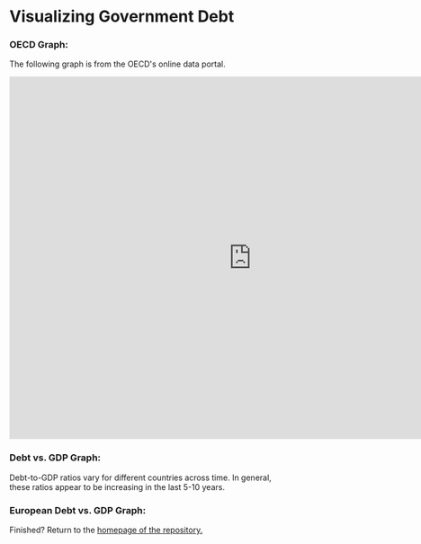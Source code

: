 # Visualizing Government Debt 

### OECD Graph:
The following graph is from the OECD's online data portal. 

<iframe src="https://data.oecd.org/chart/6O87" width="860" height="645" style="border: 0" mozallowfullscreen="true" webkitallowfullscreen="true" allowfullscreen="true"><a href="https://data.oecd.org/chart/6O87" target="_blank">OECD Chart: General government debt, Total, % of GDP, Annual, 2019</a></iframe>



### Debt vs. GDP Graph: 
Debt-to-GDP ratios vary for different countries across time. In general, these ratios appear to be increasing in the last 5-10 years. 

<div class="flourish-embed flourish-chart" data-src="visualisation/11132696"><script src="https://public.flourish.studio/resources/embed.js"></script></div>

### European Debt vs. GDP Graph: 

<div class="flourish-embed flourish-scatter" data-src="visualisation/11140377"><script src="https://public.flourish.studio/resources/embed.js"></script></div>

Finished? Return to the [homepage of the repository.](README.md)
